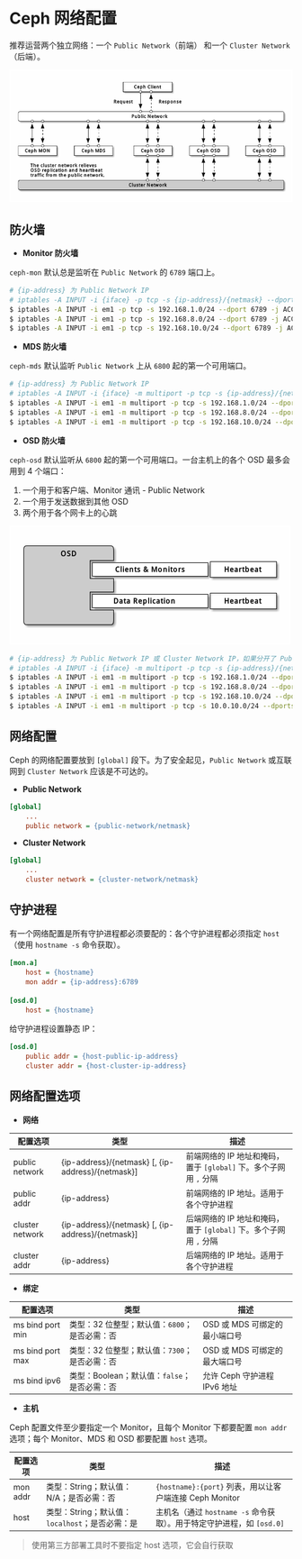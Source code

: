 # Ceph 网络配置

推荐运营两个独立网络：一个 `Public Network`（前端） 和一个 `Cluster Network`（后端）。

![Ceph Network Architecture](.images/network-architecture.png)

## 防火墙

* **Monitor 防火墙**

`ceph-mon` 默认总是监听在 `Public Network` 的 `6789` 端口上。

```sh
# {ip-address} 为 Public Network IP
# iptables -A INPUT -i {iface} -p tcp -s {ip-address}/{netmask} --dport 6789 -j ACCEPT
$ iptables -A INPUT -i em1 -p tcp -s 192.168.1.0/24 --dport 6789 -j ACCEPT
$ iptables -A INPUT -i em1 -p tcp -s 192.168.8.0/24 --dport 6789 -j ACCEPT
$ iptables -A INPUT -i em1 -p tcp -s 192.168.10.0/24 --dport 6789 -j ACCEPT # Public Network
```

* **MDS 防火墙**

`ceph-mds` 默认监听 `Public Network` 上从 `6800` 起的第一个可用端口。

```sh
# {ip-address} 为 Public Network IP
# iptables -A INPUT -i {iface} -m multiport -p tcp -s {ip-address}/{netmask} --dports 6800:7300 -j ACCEPT
$ iptables -A INPUT -i em1 -m multiport -p tcp -s 192.168.1.0/24 --dports 6800:7300 -j ACCEPT
$ iptables -A INPUT -i em1 -m multiport -p tcp -s 192.168.8.0/24 --dports 6800:7300 -j ACCEPT
$ iptables -A INPUT -i em1 -m multiport -p tcp -s 192.168.10.0/24 --dports 6800:7300 -j ACCEPT # Public Network
```

* **OSD 防火墙**

`ceph-osd` 默认监听从 `6800` 起的第一个可用端口。一台主机上的各个 OSD 最多会用到 4 个端口：

1. 一个用于和客户端、Monitor 通讯 - Public Network
2. 一个用于发送数据到其他 OSD
3. 两个用于各个网卡上的心跳

![OSD Firewall](.images/osd-firewall.png)

```sh
# {ip-address} 为 Public Network IP 或 Cluster Network IP，如果分开了 Public Network 和 Cluster Network，必须分别为之设置防火墙
# iptables -A INPUT -i {iface} -m multiport -p tcp -s {ip-address}/{netmask} --dports 6800:7300 -j ACCEPT
$ iptables -A INPUT -i em1 -m multiport -p tcp -s 192.168.1.0/24 --dports 6800:7300 -j ACCEPT
$ iptables -A INPUT -i em1 -m multiport -p tcp -s 192.168.8.0/24 --dports 6800:7300 -j ACEEPT
$ iptables -A INPUT -i em1 -m multiport -p tcp -s 192.168.10.0/24 --dports 6800:7300 -j ACEEPT # Public Network
$ iptables -A INPUT -i em1 -m multiport -p tcp -s 10.0.10.0/24 --dports 6800:7300 -j ACEEPT # Cluster Network
```

## 网络配置

Ceph 的网络配置要放到 `[global]` 段下。为了安全起见，`Public Network` 或互联网到 `Cluster Network` 应该是不可达的。

* **Public Network**

```ini
[global]
    ...
    public network = {public-network/netmask}
```

* **Cluster Network**

```ini
[global]
    ...
    cluster network = {cluster-network/netmask}
```

## 守护进程

有一个网络配置是所有守护进程都必须要配的：各个守护进程都必须指定 `host`（使用 `hostname -s` 命令获取）。

```ini
[mon.a]
    host = {hostname}
    mon addr = {ip-address}:6789

[osd.0]
    host = {hostname}
```

给守护进程设置静态 IP：

```ini
[osd.0]
    public addr = {host-public-ip-address}
    cluster addr = {host-cluster-ip-address}
```

## 网络配置选项

* **网络**

| 配置选项        | 类型                                              | 描述                                                              |
| --------------- | ------------------------------------------------- | ----------------------------------------------------------------- |
| public network  | {ip-address}/{netmask} [, {ip-address}/{netmask}] | 前端网络的 IP 地址和掩码，置于 `[global]` 下。多个子网用 `,` 分隔 |
| public addr     | {ip-address}                                      | 前端网络的 IP 地址。适用于各个守护进程                            |
| cluster network | {ip-address}/{netmask} [, {ip-address}/{netmask}] | 后端网络的 IP 地址和掩码，置于 `[global]` 下。多个子网用 `,` 分隔 |
| cluster addr    | {ip-address}                                      | 后端网络的 IP 地址。适用于各个守护进程                            |

* **绑定**

| 配置选项         | 类型                                          | 描述                          |
| ---------------- | --------------------------------------------- | ----------------------------- |
| ms bind port min | 类型：32 位整型；默认值：`6800`；是否必需：否 | OSD 或 MDS 可绑定的最小端口号 |
| ms bind port max | 类型：32 位整型；默认值：`7300`；是否必需：否 | OSD 或 MDS 可绑定的最大端口号 |
| ms bind ipv6     | 类型：Boolean；默认值：`false`；是否必需：否  | 允许 Ceph 守护进程 IPv6 地址  |

* **主机**

Ceph 配置文件至少要指定一个 Monitor，且每个 Monitor 下都要配置 `mon addr` 选项；每个 Monitor、MDS 和 OSD 都要配置 `host` 选项。

| 配置选项 | 类型                                            | 描述                                                                  |
| -------- | ----------------------------------------------- | --------------------------------------------------------------------- |
| mon addr | 类型：String；默认值：N/A；是否必需：否         | `{hostname}:{port}` 列表，用以让客户端连接 Ceph Monitor               |
| host     | 类型：String；默认值：`localhost`；是否必需：是 | 主机名（通过 `hostname -s` 命令获取）。用于特定守护进程，如 `[osd.0]` |

> 使用第三方部署工具时不要指定 host 选项，它会自行获取